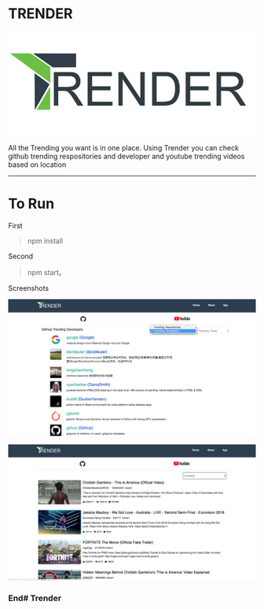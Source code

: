 # TRENDER

![](https://raw.githubusercontent.com/syedMSohaib/Trender/master/public/images/logo1.png)


All the Trending you want is in one place. Using Trender you can check github trending respositories and developer and youtube trending videos based on location


-------------
To Run
======

First

> npm install

Second
                    
> npm start。



Screenshots

![](https://raw.githubusercontent.com/syedMSohaib/Trender/master/public/images/github-trending.png)

![](https://raw.githubusercontent.com/syedMSohaib/Trender/master/public/images/youtube-trending.png)


### End# Trender
